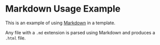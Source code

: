 Markdown Usage Example
======================

This is an example of using 
[Markdown](http://daringfireball.net/projects/markdown)
in a template.

Any file with a `.md` extension is parsed using Markdown 
and produces a `.html` file.
